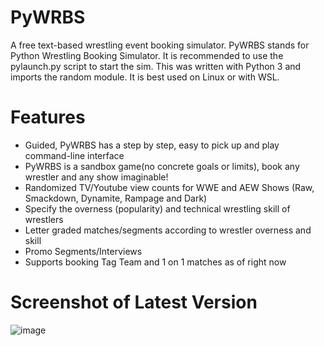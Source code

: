 # PyWRBS
A free text-based wrestling event booking simulator.
PyWRBS stands for Python Wrestling Booking Simulator.
It is recommended to use the pylaunch.py script to start the sim.
This was written with Python 3 and imports the random module.
It is best used on Linux or with WSL.

# Features
- Guided, PyWRBS has a step by step, easy to pick up and play command-line interface
- PyWRBS is a sandbox game(no concrete goals or limits), book any wrestler and any show imaginable!
- Randomized TV/Youtube view counts for WWE and AEW Shows (Raw, Smackdown, Dynamite, Rampage and Dark)
- Specify the overness (popularity) and technical wrestling skill of wrestlers
- Letter graded matches/segments according to wrestler overness and skill
- Promo Segments/Interviews
- Supports booking Tag Team and 1 on 1 matches as of right now

# Screenshot of Latest Version
![image](https://i.imgur.com/Wgi9xD9.png)

